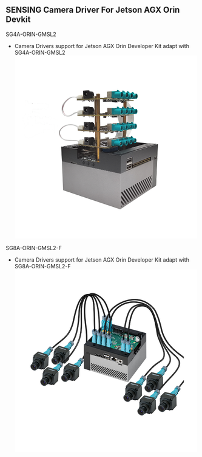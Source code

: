 ## SENSING Camera Driver For Jetson AGX Orin Devkit

SG4A-ORIN-GMSL2

* Camera Drivers support for Jetson AGX Orin Developer Kit adapt with SG4A-ORIN-GMSL2
 ![atl text](../SENSING%20Deserializer%20Adapt%20Board/SG4A-ORIN-GMSL2-2%20with%20Jetson%20AGX%20Orin%20Devkit.png)

SG8A-ORIN-GMSL2-F

* Camera Drivers support for Jetson AGX Orin Developer Kit adapt with SG8A-ORIN-GMSL2-F
 ![atl text](../SENSING%20Deserializer%20Adapt%20Board/SG8A-ORIN-GMSL2-F%20with%20Jetson%20AGX%20Orin%20Devkit.png)
